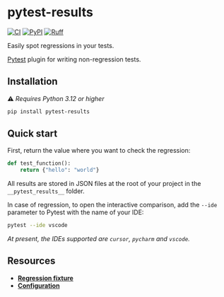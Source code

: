 # pytest-results

[![CI](https://github.com/100nm/pytest-results/actions/workflows/ci.yml/badge.svg)](https://github.com/100nm/pytest-results)
[![PyPI](https://img.shields.io/pypi/v/pytest-results.svg?color=blue)](https://pypi.org/project/pytest-results/)
[![Ruff](https://img.shields.io/endpoint?url=https://raw.githubusercontent.com/astral-sh/ruff/main/assets/badge/v2.json)](https://github.com/astral-sh/ruff)

Easily spot regressions in your tests.

[Pytest](https://github.com/pytest-dev/pytest) plugin for writing non-regression tests.

## Installation

⚠️ _Requires Python 3.12 or higher_

```bash
pip install pytest-results
```

## Quick start

First, return the value where you want to check the regression:

```python
def test_function():
    return {"hello": "world"}
```

All results are stored in JSON files at the root of your project in the
`__pytest_results__` folder.

In case of regression, to open the interactive comparison, add the `--ide` parameter
to Pytest with the name of your IDE:

```bash
pytest --ide vscode
```

_At present, the IDEs supported are `cursor`, `pycharm` and `vscode`._

## Resources

* [**Regression fixture**](https://github.com/100nm/pytest-results/tree/prod/documentation/regression-fixture.md)
* [**Configuration**](https://github.com/100nm/pytest-results/tree/prod/documentation/configuration.md)
